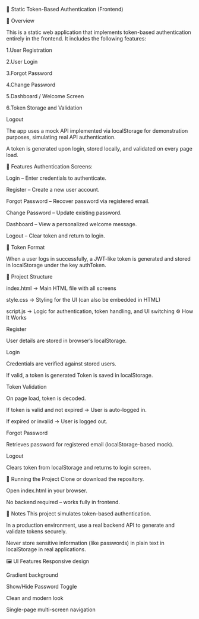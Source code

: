 🔐 Static Token-Based Authentication (Frontend)

📖 Overview

This is a static web application that implements token-based authentication entirely in the frontend.
It includes the following features:

1.User Registration

2.User Login

3.Forgot Password

4.Change Password

5.Dashboard / Welcome Screen

6.Token Storage and Validation

Logout

The app uses a mock API implemented via localStorage for demonstration purposes, simulating real API authentication.

A token is generated upon login, stored locally, and validated on every page load.

🎯 Features
Authentication Screens:

Login – Enter credentials to authenticate.

Register – Create a new user account.

Forgot Password – Recover password via registered email.

Change Password – Update existing password.

Dashboard – View a personalized welcome message.

Logout – Clear token and return to login.

🔑 Token Format

When a user logs in successfully, a JWT-like token is generated and stored in localStorage under the key authToken.

📂 Project Structure

index.html   → Main HTML file with all screens

style.css    → Styling for the UI (can also be embedded in HTML)

script.js     → Logic for authentication, token handling, and UI switching
⚙️ How It Works

Register

User details are stored in browser’s localStorage.

Login

Credentials are verified against stored users.

If valid, a token is generated
Token is saved in localStorage.

Token Validation

On page load, token is decoded.

If token is valid and not expired → User is auto-logged in.

If expired or invalid → User is logged out.

Forgot Password

Retrieves password for registered email (localStorage-based mock).

Logout

Clears token from localStorage and returns to login screen.

🚀 Running the Project
Clone or download the repository.

Open index.html in your browser.

No backend required – works fully in frontend.

📌 Notes
This project simulates token-based authentication.

In a production environment, use a real backend API to generate and validate tokens securely.

Never store sensitive information (like passwords) in plain text in localStorage in real applications.

🖼 UI Features
Responsive design

Gradient background

Show/Hide Password Toggle

Clean and modern look

Single-page multi-screen navigation



